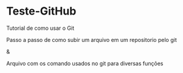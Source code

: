 # Teste-GitHub

Tutorial de como usar o Git

Passo a passo de como subir um arquivo em um repositorio pelo git 

&

Arquivo com os comando usados no git para diversas funções

